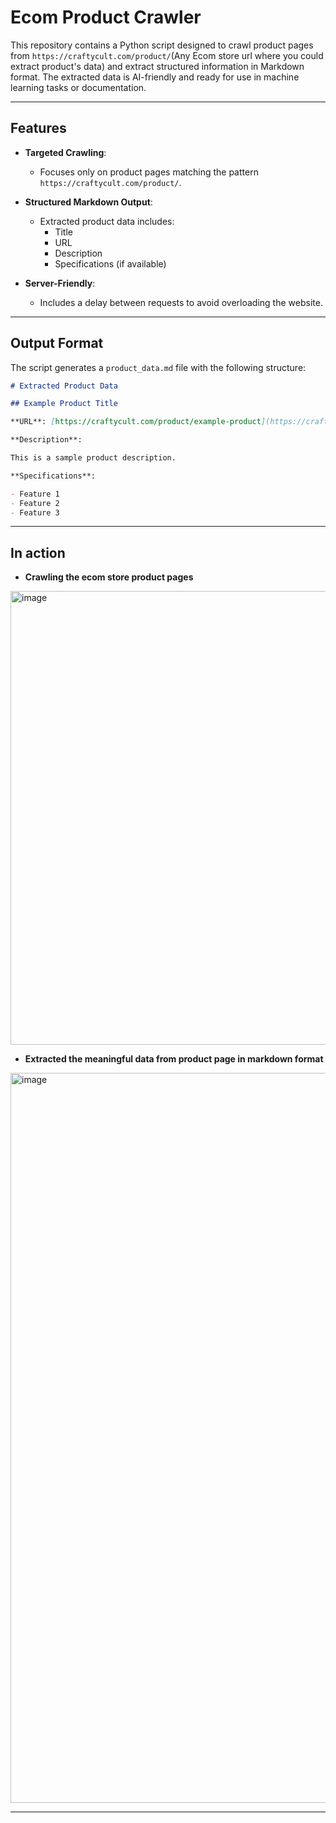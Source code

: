 # Ecom Product Crawler

This repository contains a Python script designed to crawl product pages from `https://craftycult.com/product/`(Any Ecom store url where you could extract product's data) and extract structured information in Markdown format. The extracted data is AI-friendly and ready for use in machine learning tasks or documentation.

---

## Features

- **Targeted Crawling**:
  - Focuses only on product pages matching the pattern `https://craftycult.com/product/`.

- **Structured Markdown Output**:
  - Extracted product data includes:
    - Title
    - URL
    - Description
    - Specifications (if available)

- **Server-Friendly**:
  - Includes a delay between requests to avoid overloading the website.

---

## Output Format

The script generates a `product_data.md` file with the following structure:

```markdown
# Extracted Product Data

## Example Product Title

**URL**: [https://craftycult.com/product/example-product](https://craftycult.com/product/example-product)

**Description**:

This is a sample product description.

**Specifications**:

- Feature 1
- Feature 2
- Feature 3

```
---

## In action

- **Crawling the ecom store product pages**
<img width="726" alt="image" src="https://github.com/user-attachments/assets/3b7ac047-9f81-45be-9656-a47aab617f07" />

- **Extracted the meaningful data from product page in markdown format**
<img width="1168" alt="image" src="https://github.com/user-attachments/assets/f95f229f-0f5c-41ad-987e-b654bbb346e7" />

---

